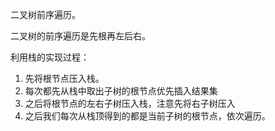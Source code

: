 二叉树前序遍历。

二叉树的前序遍历是先根再左后右。

利用栈的实现过程：

1. 先将根节点压入栈。
2. 每次都先从栈中取出子树的根节点优先插入结果集
3. 之后将根节点的左右子树压入栈，注意先将右子树压入
4. 之后我们每次从栈顶得到的都是当前子树的根节点，依次遍历。